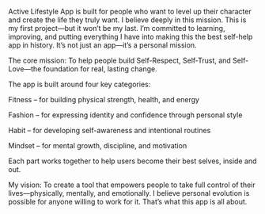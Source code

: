 Active Lifestyle App is built for people who want to level up their character and create the life they truly want. I believe deeply in this mission. This is my first project—but it won’t be my last. I’m committed to learning, improving, and putting everything I have into making this the best self-help app in history. It’s not just an app—it’s a personal mission.

The core mission:
To help people build Self-Respect, Self-Trust, and Self-Love—the foundation for real, lasting change.

The app is built around four key categories:

Fitness – for building physical strength, health, and energy

Fashion – for expressing identity and confidence through personal style

Habit – for developing self-awareness and intentional routines

Mindset – for mental growth, discipline, and motivation

Each part works together to help users become their best selves, inside and out.

My vision:
To create a tool that empowers people to take full control of their lives—physically, mentally, and emotionally. I believe personal evolution is possible for anyone willing to work for it. That’s what this app is all about.


